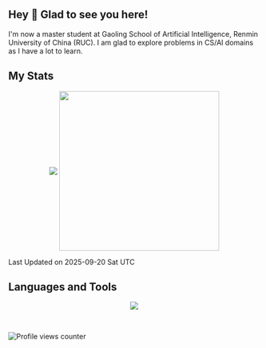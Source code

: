 ## Hey 👋  Glad to see you here!

I'm now a master student at Gaoling School of Artificial Intelligence, Renmin University of China (RUC). I am glad to explore problems in CS/AI domains as I have a lot to learn.

## My Stats  

<p align="center">
 <img align="middle" src="https://vercel-himalalps.vercel.app/api?username=himalalps&show_icons=true&count_private=true&theme=transparent&rank_icon=github" />
 <img align="middle" src="https://vercel-himalalps.vercel.app/api/top-langs/?username=himalalps&layout=donut&theme=transparent&hide=javascript" width=320 />
</p>

<!--START_SECTION:waka-->

 Last Updated on 2025-09-20 Sat UTC
<!--END_SECTION:waka-->

## Languages and Tools

<p align="center">
 <img src="https://skillicons.dev/icons?i=css,html,cpp,c,python,rust,mysql,androidstudio,bash,pytorch,linux,docker,git,md,latex,photoshop,premiere&perline=20" />
</p>

<br/>

![Profile views counter](https://komarev.com/ghpvc/?username=himalalps&&style=flat-square)

<!-- <div align="center">Generated using <a href="https://profilinator.rishav.dev/" target="_blank">Github Profilinator</a></div> -- >
